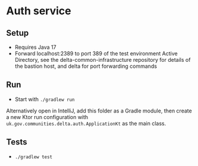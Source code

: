 # Auth service

## Setup

* Requires Java 17
* Forward localhost:2389 to port 389 of the test environment Active Directory,
  see the delta-common-infrastructure repository for details of the bastion host,
  and delta for port forwarding commands

## Run

* Start with `./gradlew run`

Alternatively open in IntelliJ, add this folder as a Gradle module, then create a new Ktor run configuration
with `uk.gov.communities.delta.auth.ApplicationKt` as the main class.

## Tests

* `./gradlew test`
